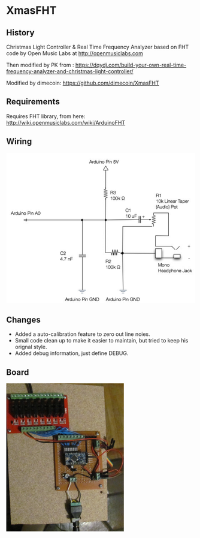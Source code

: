# XmasFHT

## History

Christmas Light Controller & Real Time Frequency Analyzer based on FHT code by Open Music Labs at http://openmusiclabs.com

Then modified by PK from : https://dqydj.com/build-your-own-real-time-frequency-analyzer-and-christmas-light-controller/

Modified by dimecoin: https://github.com/dimecoin/XmasFHT

## Requirements 

Requires FHT library, from here: http://wiki.openmusiclabs.com/wiki/ArduinoFHT

## Wiring
![wiring](https://github.com/dimecoin/XmasFHT/blob/master/wiring.jpg "Wiring")


## Changes

* Added a auto-calibration feature to zero out line noies.
* Small code clean up to make it easier to maintain, but tried to keep his orignal style.
* Added debug information, just define DEBUG.


## Board
![Xmas Board](https://github.com/dimecoin/XmasFHT/blob/master/xmasboard.png "Xmas Board")
